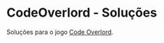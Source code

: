 # CodeOverlord - Soluções

Soluções para o jogo [Code Overlord](https://github.com/PietroCarrara/CodeOverlord).
